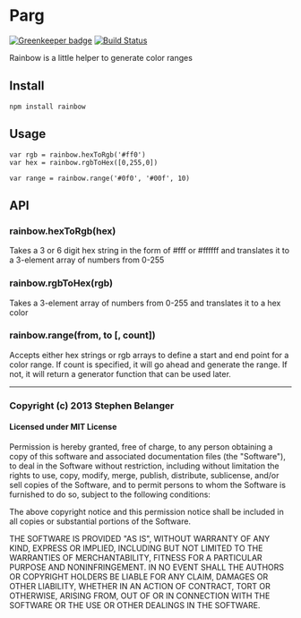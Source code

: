 # Parg

[![Greenkeeper badge](https://badges.greenkeeper.io/Qard/rainbow.svg)](https://greenkeeper.io/)
[![Build Status](https://travis-ci.org/Qard/rainbow.png)](https://travis-ci.org/Qard/rainbow)

Rainbow is a little helper to generate color ranges

## Install

    npm install rainbow

## Usage
    
    var rgb = rainbow.hexToRgb('#ff0')
    var hex = rainbow.rgbToHex([0,255,0])

    var range = rainbow.range('#0f0', '#00f', 10)

## API

### rainbow.hexToRgb(hex)
Takes a 3 or 6 digit hex string in the form of #fff or #ffffff and translates it to a 3-element array of numbers from 0-255

### rainbow.rgbToHex(rgb)
Takes a 3-element array of numbers from 0-255 and translates it to a hex color

### rainbow.range(from, to [, count])
Accepts either hex strings or rgb arrays to define a start and end point for a color range. If count is specified, it will go ahead and generate the range. If not, it will return a generator function that can be used later.

---

### Copyright (c) 2013 Stephen Belanger
#### Licensed under MIT License

Permission is hereby granted, free of charge, to any person obtaining a copy of this software and associated documentation files (the "Software"), to deal in the Software without restriction, including without limitation the rights to use, copy, modify, merge, publish, distribute, sublicense, and/or sell copies of the Software, and to permit persons to whom the Software is furnished to do so, subject to the following conditions:

The above copyright notice and this permission notice shall be included in all copies or substantial portions of the Software.

THE SOFTWARE IS PROVIDED "AS IS", WITHOUT WARRANTY OF ANY KIND, EXPRESS OR IMPLIED, INCLUDING BUT NOT LIMITED TO THE WARRANTIES OF MERCHANTABILITY, FITNESS FOR A PARTICULAR PURPOSE AND NONINFRINGEMENT. IN NO EVENT SHALL THE AUTHORS OR COPYRIGHT HOLDERS BE LIABLE FOR ANY CLAIM, DAMAGES OR OTHER LIABILITY, WHETHER IN AN ACTION OF CONTRACT, TORT OR OTHERWISE, ARISING FROM, OUT OF OR IN CONNECTION WITH THE SOFTWARE OR THE USE OR OTHER DEALINGS IN THE SOFTWARE.